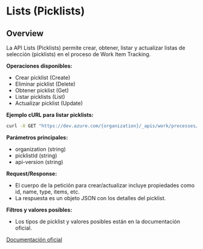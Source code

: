 # Lists (Picklists)

## Overview
La API Lists (Picklists) permite crear, obtener, listar y actualizar listas de selección (picklists) en el proceso de Work Item Tracking.

**Operaciones disponibles:**
- Crear picklist (Create)
- Eliminar picklist (Delete)
- Obtener picklist (Get)
- Listar picklists (List)
- Actualizar picklist (Update)

**Ejemplo cURL para listar picklists:**
```bash
curl -X GET "https://dev.azure.com/{organization}/_apis/work/processes/lists?api-version=7.2-preview.1" -H "Authorization: Bearer {token}"
```

**Parámetros principales:**
- organization (string)
- picklistId (string)
- api-version (string)

**Request/Response:**
- El cuerpo de la petición para crear/actualizar incluye propiedades como id, name, type, items, etc.
- La respuesta es un objeto JSON con los detalles del picklist.

**Filtros y valores posibles:**
- Los tipos de picklist y valores posibles están en la documentación oficial.

[Documentación oficial](https://learn.microsoft.com/en-us/rest/api/azure/devops/processes/lists?view=azure-devops-rest-7.2)
